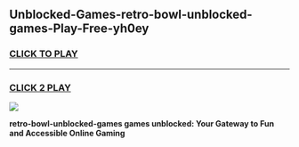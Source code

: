 
## Unblocked-Games-retro-bowl-unblocked-games-Play-Free-yh0ey
<h3>
<a href="https://premium76.site?title=retro-bowl-unblocked-games&ref=20A">CLICK TO PLAY</a></h3>
<hr>

<h3>
<a href="https://premium76.site?title=retro-bowl-unblocked-games&ref=20A">CLICK 2 PLAY</a>
  
</h3>

<a href="https://premium76.site?title=retro-bowl-unblocked-games&ref=20A"><img src="https://clearcache.store/games.png"></a>


**retro-bowl-unblocked-games games unblocked: Your Gateway to Fun and Accessible Online Gaming**
